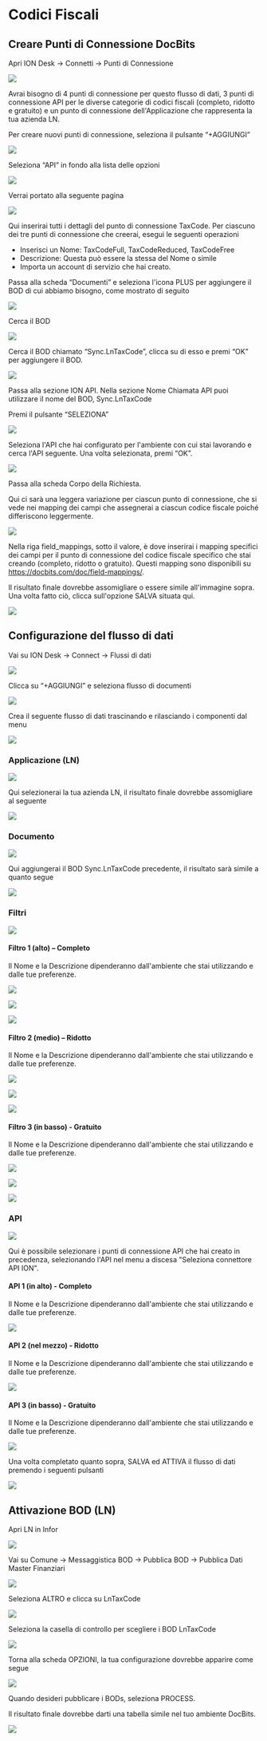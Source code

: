 # Codici Fiscali

## **Creare Punti di Connessione DocBits**

Apri ION Desk → Connetti → Punti di Connessione

![](https://lh7-us.googleusercontent.com/QLQB17W_hywZWBqme8Wio-orbdOdFHXLv5zTd89B3EkeS0WCuuo5Pv1CndLRQ2rFUefvQYM95U2Unhrl3YU3WAR23Ij_tDw_TOEVenWjyCh-9H8CPFSezF2gmED7u5QTR7q9WV4CSXRvDqkmKJYPqAI)

Avrai bisogno di 4 punti di connessione per questo flusso di dati, 3 punti di connessione API per le diverse categorie di codici fiscali (completo, ridotto e gratuito) e un punto di connessione dell'Applicazione che rappresenta la tua azienda LN.

&#x20;Per creare nuovi punti di connessione, seleziona il pulsante “+AGGIUNGI”

![](https://lh7-us.googleusercontent.com/cECLuIswRSK3WWhUMi1n3tm2AIcrksZdpz7ZCO6-H_MzaKe9CDT0w1b7GKJ8GtT_d6nvvDe4ukLJfWcMocbHZ5dSSCw25Ky7-JUdrYb893GYYyaHL9tTjG1ZniORJPLSu1zJxL3c-1VQRw4IC0LpYuA)

Seleziona “API” in fondo alla lista delle opzioni

![](https://lh7-us.googleusercontent.com/bpeLxdmi8b10LLMGy02vMRXuLoic9kFLywnpd6SSYV0fNv82dQahyvaA85mC1PEVScNW4m63fOw89vkhQr0-ou8VWOSjkwGWG5GnP7GQl77THtjXWP3YNo8LUzAstpCs0Q5fOjxaoT__ZKM4jciHA5I)

Verrai portato alla seguente pagina

![](https://lh7-us.googleusercontent.com/4pcN0B7aibjn_Qn8nMgkzRc_NiXev-c1wJudDKo2V5r0ORuajVzfzAWnWu0Wt68hKMKSLYkieUhOYChkcZuCZDWkg-F22Rq2WvVqgPweSg3by2TGrrJHweKWTlf_DK1X2pCkoNU4yoGo3DyHsoqcGjg)

Qui inserirai tutti i dettagli del punto di connessione TaxCode. Per ciascuno dei tre punti di connessione che creerai, esegui le seguenti operazioni

* Inserisci un Nome: TaxCodeFull, TaxCodeReduced, TaxCodeFree
* Descrizione: Questa può essere la stessa del Nome o simile
* Importa un account di servizio che hai creato.

Passa alla scheda “Documenti” e seleziona l'icona PLUS per aggiungere il BOD di cui abbiamo bisogno, come mostrato di seguito

![](https://lh7-us.googleusercontent.com/byhA18LzkcY9ZyfnzyDlru5qBx88E8U1yggMNNkoHGsYVCbNkflNFXGVvJwMvE_104VCjoYOM0SQIJVniyBBdn5UKasVR0uat6UvmCmpzz9ZYsY2Wv14B4ElOwqcg2qklxYAQVU84UOG70l3fMLRrwo)

Cerca il BOD

![](https://lh7-us.googleusercontent.com/DAKzvEsjCmk1jy7L6GwrVY2DWg3_InluNftWnR7hGlnyeBxSDW6XTDPBMLqtJuUc9Lq3Nga6-EKS4tZpOjE09h5FUJaTm_E70UdA4l17jWGQ6BSr121lC3LzhffUXi6Bsk5EZEz4XHyjekk1Njb3H4I)

Cerca il BOD chiamato “Sync.LnTaxCode”, clicca su di esso e premi “OK” per aggiungere il BOD.

![](https://lh7-us.googleusercontent.com/7BLwrq8kr9OTHleI2anmAr2-4ChksQ0pptddwm1quFHquGfnMBEW32RFx31ETGbrxf0KGVr-VzlZC9h9heD3ymTq9L5NZEV1b9E67IIR0is18UGBCoJ5j7KIMmF533EDMvZzgi4LXqAkV9zgCyl0_Lk)

Passa alla sezione ION API. Nella sezione Nome Chiamata API puoi utilizzare il nome del BOD, Sync.LnTaxCode

Premi il pulsante “SELEZIONA”

![](https://lh7-us.googleusercontent.com/7MukO6oUAzVBFMPhFepwMvugqnhDDMhX9j7wZRU7BU0OusW3CKpMgqQNC7uNlehPp6eFniVxrX3DxjgsGZ_Tmt_cQOWGGiBfXAQfCC85amOGp1VY8RGo3nPABCiwzaIkYmnQF6t3FPVZ1fPV6fLazNc)

Seleziona l'API che hai configurato per l'ambiente con cui stai lavorando e cerca l'API seguente. Una volta selezionata, premi “OK”.

![](https://lh7-us.googleusercontent.com/IpUUqJaXF0MmIeR6gtE9GDCccLfNsQLZ-RSHhQGVwJEj8WJwI-twgiHpFomBKhbnTUUKrhxJ0EUZ7F_21MCSBjNS2VQq3azprekoxctRJZ-NJUHhb4J9rHUSRDoR_OCzDHTG5q5KTwWMHOR5qNoNd38)

Passa alla scheda Corpo della Richiesta.

Qui ci sarà una leggera variazione per ciascun punto di connessione, che si vede nei mapping dei campi che assegnerai a ciascun codice fiscale poiché differiscono leggermente.

![](https://lh7-us.googleusercontent.com/f4c-1M9mgCci2jjxkhaCDFX9bRWzMDaRwVv4XiaUH7BpHchPklvMnWoP_ILSm6VB7GoFJNJzHsEPzk3eCFyLm1Kc3QI8OufjQ1mr7PqowjzViFDWc2opiNE1ODICtI9yEyUOi_d_hzN8CGo8gu6Ec84)

Nella riga field_mappings, sotto il valore, è dove inserirai i mapping specifici dei campi per il punto di connessione del codice fiscale specifico che stai creando (completo, ridotto o gratuito). Questi mapping sono disponibili su https://docbits.com/doc/field-mappings/.

Il risultato finale dovrebbe assomigliare o essere simile all'immagine sopra. Una volta fatto ciò, clicca sull'opzione SALVA situata qui.

![](https://lh7-us.googleusercontent.com/LSYrbElw6BgQbbIdSstbakfwLENZ_09WQcQhjO7kbb2U3jSK__wFnr43tIj2hTHYegQ9lrSZBuJ9N7MNewr2W3yjPCrrVLeP9UAZjvrKKBzeY9h-q6FrVd5gPtlH0iP0GpMcvhGxjAnHN7BlY8CmT3c)
## **Configurazione del flusso di dati**

Vai su ION Desk → Connect → Flussi di dati

![](https://lh7-us.googleusercontent.com/cpWAepQyLP8V0b-Oj7djzl21eZLU2JdnJPEMPs53Uq-adZbaCegl35RjguLx8rsP2E87ZmwbNgISFIpAy6kOeahaBCSygDVSJzmv1GQGn1w1MgR8N08mnnfhb02XjsLnt\_rVJKr4Y0UtiTf14NqTHLQ)

Clicca su “+AGGIUNGI” e seleziona flusso di documenti

![](https://lh7-us.googleusercontent.com/HYqc\_P2DQjBoc-mpsyZ\_nlPFNiU17ZCLHfiOa282-Sa5JSA3Hv1XlwFjmlPhVGnAaEAqqalJ5ka43AJOzEO3uljwVAogAHkTVer7Q9JgI0WaOVX2Uo5Z8KGEqoa3BH\_zZwup7Bh4lKe4O5kr6hmAZm4)

Crea il seguente flusso di dati trascinando e rilasciando i componenti dal menu

![](https://lh7-us.googleusercontent.com/V\_aJHPhFJssPUQ4mAHU20SVPSfhqhjU8BOQ2Ws1MtaauKp6OVAENLXod2uQe6Zbuc5JKZx6Bp3WyJtkQtkbnDluZZS5GLMGcaC9EuCrV8cn2aJk2y-Cih3PP2dg-umW0iDhak5UXNUuPxwkgqVg-mvk)

### **Applicazione (LN)**

![](https://lh7-us.googleusercontent.com/2CCNlz0S-Z8p\_l9kPPUMqPkreoO3aLy8MkqY6UFMIABJRNFXGTFMXbaw78E42g8fEO4ZxFL\_oJMf2QnWn2xZLtS4zjN8AzCS\_B2i2x-tjWmmjyVLa1jSLQAnSB8-EhNfNISzf2uuX9kcqN-QixUUXvw)

Qui selezionerai la tua azienda LN, il risultato finale dovrebbe assomigliare al seguente

![](https://lh7-us.googleusercontent.com/b5pb4YfbZMCSi2X-xT4mj-Yw\_Uu77zNyJGl3rntVdqf907PwgX6Z9uQJIoHA2FS5M\_mVbdQgkh0HWgsOgtkoySmtrT7W8CrqsqlCnPEt6hv\_yODGulfp1qdxXvrB1HL-en3W9bY285fC3kARLZfSfck)

### **Documento**

![](https://lh7-us.googleusercontent.com/U8cqu3jABU3RQLGEGsS5qCnDkc-boTpAdZEVIUA9AlmD9Oz33JvnzD43SBTmLY55i8Bsr4lbi6udeIimCcRG1NgWbynv6OllCLaJPC50kJ0gPq7rsR5Rvj50yKngMiNvnYoLLT\_Hzn5cyhp18jq\_IyI)

Qui aggiungerai il BOD Sync.LnTaxCode precedente, il risultato sarà simile a quanto segue

![](https://lh7-us.googleusercontent.com/bgC1y3NtmX09XBjng\_pKmP5VQ5w0E\_VuFOfMF1rYs3iGGL5OaMHkKoyQJNtcVtbS6bEvF4KdtFNaX0VxT9MF0P-zTDnOnt5mhA0Gxcs4eMcRLtbXl5a\_8y84XyLyvh61-LdoQ7f15j-wE1nl\_TSYSDg)

### **Filtri**

![](https://lh7-us.googleusercontent.com/1Cv1XxqdpiNfonz6jdFgz9zGibQTRLd\_0ONFHf3FvzPB9-sQuX4lTUyuDWzm-RffuPf5jDmZAZwUqbXX-1kers1sEb9ykRMHeYYP6zGgF8yZ247Dx0nG04kSYUTTKSwt3NLS-3TwXA5tbvy5z8HA2bw)

#### **Filtro 1 (alto) – Completo**

Il Nome e la Descrizione dipenderanno dall'ambiente che stai utilizzando e dalle tue preferenze.

![](https://lh7-us.googleusercontent.com/WVKWUme9uUjRRn7dZ5c\_RyPk\_GCTFEfiNxU\_H5aA979k5hOv2coDYEJHu4K1EaTLUf8\_Pd9ffOk757DaflF0Se0gZ1ZYvRk4QHlpKP0IeirfNr-L6JU3Z\_xFZJ2eeFI-Rhcctwk9QOHRORGNt1oIEpE)

![](https://lh7-us.googleusercontent.com/1gCPbUtC7KknzEHVZqIMKyjQGmNyNnR4c1mJ5x0LCJnAjd8D3SdW3W6nPMTsLokL-W2-XjoSM9MU1mJ77K12g887r\_jHoHBwquN1Ore2AmyjCaf\_YVT78KiKtY\_itlr-vyMvJrU7YV6ErgVSYbw5SEU)

![](https://lh7-us.googleusercontent.com/ijzGaLt9Uhzw6Wf66ah3auWo5TbkCnM-xGDYezsXXjPEkdCe5RO1wWfhhhG0qRuKbojijLKUm-WUV21eRdq36moWu9Ft0ujexe\_1lTUUEQbfXPvtrzP7iudkSaG\_oiX\_LV7AqZRGlNAp0OXnN8BXRIM)

#### **Filtro 2 (medio) – Ridotto**

Il Nome e la Descrizione dipenderanno dall'ambiente che stai utilizzando e dalle tue preferenze.

![](https://lh7-us.googleusercontent.com/pKLo6q5zCQOZQhiRppyd8M-nlIrX5leGUiCct4Xn-4teIZTip5GAJVP0EFc2PrJ6EeDmU2KVOHRKVCaaML4sK8jCnsgTmxbTYjc-9CNd6bOfU-WD9tySeKL7gSRltjzoTEI5Ozrd\_s-7qj2KVNOWN7s)

![](https://lh7-us.googleusercontent.com/87PoQQ5q\_35buL\_VNcvz3v-um1upk1U579LDASCJptnnC8ip5mwXxz89d1YmtIK59dOUhl9dfz6BrXBLSNUy6EnWU5uPmUEzbLQv-MwzR0dDkuM1BJ477yre-X4QeJzkkzprF9y5wCWY4zvaooMwIZ0)

![](https://lh7-us.googleusercontent.com/Pa19AN6Mhxbn6bHSc5qKEGM0xRsEV6v77ooyeg5-91i8qGhaThb4328nr\_g6a\_z-7BOCJmWpo8Gbd2twl9FQkOf1Q8QZqOkJmxsIxaTP0R6dASgZdIV6z7p8PFYPYUJ1eKp8btYOBapliANstQSUgAQ)
#### **Filtro 3 (in basso) - Gratuito**

Il Nome e la Descrizione dipenderanno dall'ambiente che stai utilizzando e dalle tue preferenze.

![](https://lh7-us.googleusercontent.com/c_SuWaZ3gF-FbOPWkxB_eFgkT-TGJEYwV_fQT05wGWHFNzI9SDZRQfauVMeBl0rn79QdU-W3kRgN-hWsYkfdMSevlYyiNPxxT_3RxXcETo-lkjvI5TCygUag91PFJycrRdMA5hSQJCuzt8FekMwpu98)

![](https://lh7-us.googleusercontent.com/HGZ8fR6XgYtZ46i8Rov8xIr5J4z8DmGFfJkeovDGzT7S68VYI-OdG5jpMdoOiROIZckYMbVIlPQmS_kWQazJVbco1t4ZH5Sr73b4xePlisnbm9ZLJrOPwtXn7-90F1FcFH99P6ZKI0hCWdI6z4d7qNA)

![](https://lh7-us.googleusercontent.com/_APmMO6A2AG2km4H4em-ZMrn6_XRpO3zxRhZwftiaKi5uoDhv3TTzCBfi8WVDCf6mOQNgtcEJ-z-BmP28J86noGJ5dgqVni2QIxePaO5-LU8fdwRqySUQt_6wmFWiOFzTMmItcClQPRaSKUaosgWwNk)

### **API**

![](https://lh7-us.googleusercontent.com/XDhVCKHYaxrRIFyYfq0guXwnZH6jK-WZIFj2i0Wkr4kxyNcdCH1TzKd0Pb3-H6qs-b7JZ3UUIGm0BVHiUL7Aya-D7YOSV8p8tnwQeAfBN30T4fW5-ANePN1TcvUr1gzLJPwj7rRO4Hw4ziuyYrqZBX8)

Qui è possibile selezionare i punti di connessione API che hai creato in precedenza, selezionando l'API nel menu a discesa "Seleziona connettore API ION".

#### **API 1 (in alto) - Completo**

Il Nome e la Descrizione dipenderanno dall'ambiente che stai utilizzando e dalle tue preferenze.

![](https://lh7-us.googleusercontent.com/90c2E47fMC9CKNVY8DtgyaNUAqAnQmfErZm_R-njUlEdIX6mafMUOk3GcAooaWfCzD4-OmdPUq5VSuMXmTSNjVEc924ASIPqmTxAQXqsq6eKs5y82rvwHxqnsT4S-sEm2mQRNwleiubkwIO_kS9Vwzg)

#### **API 2 (nel mezzo) - Ridotto**

Il Nome e la Descrizione dipenderanno dall'ambiente che stai utilizzando e dalle tue preferenze.

![](https://lh7-us.googleusercontent.com/vw1hM3W4eCt_8OG7Ht203tckaWarPOLi463WvQzGgixTMnfk7iC27JzL3iNgd5LmvBzWTFnYa3QNy5y_oNSHJ9R-Ck5CAgLoBmGurbCn1RZ32jiSJr-LUnL3b0nhHctBqcCx_25L1Ce-_va3ZgfKXY8)

#### **API 3 (in basso) - Gratuito**

Il Nome e la Descrizione dipenderanno dall'ambiente che stai utilizzando e dalle tue preferenze.

![](https://lh7-us.googleusercontent.com/C0wmqAkrlgyXlMjKsGMOqre4MPLuHawrZB1oYDzkGFocperUB5dKea7kx44hrA_Kz6Ptx495cQbwq_EHfEGNvvpr_0dvCuUS2zz0-SARyuNbf2gKsK3vTdd4Sfg3jWtE1YAN3o0VpoK_HRn7T-fFOR8)

Una volta completato quanto sopra, SALVA ed ATTIVA il flusso di dati premendo i seguenti pulsanti

![](https://lh7-us.googleusercontent.com/f8gkYY1Z_W1if2h1es9vbjebtDX0zGiqY4p9OD68gKSAcNU6si-guvyIg8hzdjP7TulZ6Yq8NcbT2EyuHleVeNxpY_6TDlbgIUaxDJ72ILcy8kVvFuSja7FT6gpYhMLFGw7wv-r0XyFN8xIrQ3OuUGI)

## **Attivazione BOD (LN)**

Apri LN in Infor

![](https://lh7-us.googleusercontent.com/aAKRLInqsogQLv9nye2rHLtVFlW4yaCpnQ8A4cKG5A2145Tl6poOxthfo2InYimNk5dd8RabYrX9xP7sPO0aJ5ThF07ZVfKvUXBqVoxRJg53IhpeOeiA4B_CGOpeLKWlPbCf4EaFXjgzmBOcezocF9k)

Vai su Comune → Messaggistica BOD → Pubblica BOD → Pubblica Dati Master Finanziari

![](https://lh7-us.googleusercontent.com/pMAgPzyhBNrEsFkTm8-iniHBhEXIPswoJ8URt_v0fv_7dSayrS8UkN7F9WMAOZQB9Q6sCe9faRl4rRDDft3VdrzfNUT-IbWxE6GyWPPKZh4R67JRmXmJ2NsTVPdjLo6uJdCpki7QDpgiY_azWtqaqKA)

Seleziona ALTRO e clicca su LnTaxCode

![](https://lh7-us.googleusercontent.com/MtjE7Glgv7e_F_CJ4LXMuWk6SaInmNFlKzhGJu71iGgxRWtjI96lX5J0gqxRcj3y1u4E6Aq-xNEpuf83dsjH6op0qeH89oBMvlVTTD_VhGs10-gjuIb0eyc9b3dcCk75Wa5sASreXKW6SbQPYrs8sM)

Seleziona la casella di controllo per scegliere i BOD LnTaxCode

![](https://lh7-us.googleusercontent.com/VTFntcBK0GVsUdr_fZBUaN8rXYdufObLE7PnwwNg9QU69zYwKHvwFZ7En9WZ6p_WGIkVdqEjBBYeIYSuHHJWBWYonwd6Edtr0ZZuGsX3qhNMDWQWefOaGfrYxrq_yLm6_gEw967PGp3HK0hzO-G2XiQ)

Torna alla scheda OPZIONI, la tua configurazione dovrebbe apparire come segue

![](https://lh7-us.googleusercontent.com/2tr7VHNOLActJCiLGC6jyWsdyqwZV7Je6UsekeoBo57qNpOBDYtOQuoelKOdvLMRo6uQJWn1S4ir_zRZHAx2C96NyKp4ZjIUyFCYt58T59TqO3ml0ZfiEtSLwdRPp9g8pkMemN0xDS5ao8DL5xgosWE)

Quando desideri pubblicare i BODs, seleziona PROCESS.

Il risultato finale dovrebbe darti una tabella simile nel tuo ambiente DocBits.

![](https://lh7-us.googleusercontent.com/4wK-mfKl0UNqvp5ngolE54miiwAKxAcOERO2mSDWzZ5t838VhFZrZGzCMeIyg7WDPpHvNzkeWRJV7ZZdsaxwXiFS9uxm29QZUYHhs9gU2v6QgSz07vfjpHXW3oTb5ZiiiTjI93gmV9MDTHbNWJmrvHY)
